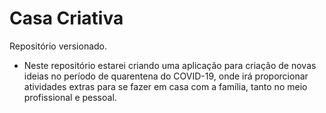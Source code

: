 # Casa Criativa
 Repositório versionado.

 - Neste repositório estarei criando uma aplicação para criação de novas ideias no período de quarentena do COVID-19, onde irá proporcionar atividades extras para se fazer em casa com a família, tanto no meio profissional e pessoal.
